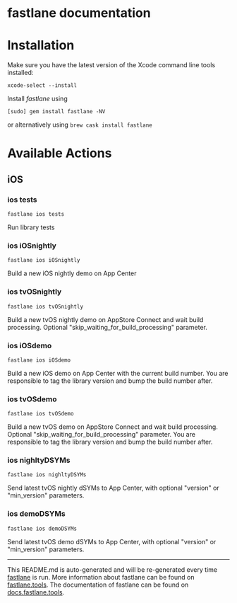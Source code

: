 fastlane documentation
================
# Installation

Make sure you have the latest version of the Xcode command line tools installed:

```
xcode-select --install
```

Install _fastlane_ using
```
[sudo] gem install fastlane -NV
```
or alternatively using `brew cask install fastlane`

# Available Actions
## iOS
### ios tests
```
fastlane ios tests
```
Run library tests
### ios iOSnightly
```
fastlane ios iOSnightly
```
Build a new iOS nightly demo on App Center
### ios tvOSnightly
```
fastlane ios tvOSnightly
```
Build a new tvOS nightly demo on AppStore Connect and wait build processing. Optional "skip_waiting_for_build_processing" parameter.
### ios iOSdemo
```
fastlane ios iOSdemo
```
Build a new iOS demo on App Center with the current build number. You are responsible to tag the library version and bump the build number after.
### ios tvOSdemo
```
fastlane ios tvOSdemo
```
Build a new tvOS demo on AppStore Connect and wait build processing. Optional "skip_waiting_for_build_processing" parameter. You are responsible to tag the library version and bump the build number after.
### ios nighltyDSYMs
```
fastlane ios nighltyDSYMs
```
Send latest tvOS nightly dSYMs to App Center, with optional "version" or "min_version" parameters.
### ios demoDSYMs
```
fastlane ios demoDSYMs
```
Send latest tvOS demo dSYMs to App Center, with optional "version" or "min_version" parameters.

----

This README.md is auto-generated and will be re-generated every time [fastlane](https://fastlane.tools) is run.
More information about fastlane can be found on [fastlane.tools](https://fastlane.tools).
The documentation of fastlane can be found on [docs.fastlane.tools](https://docs.fastlane.tools).

